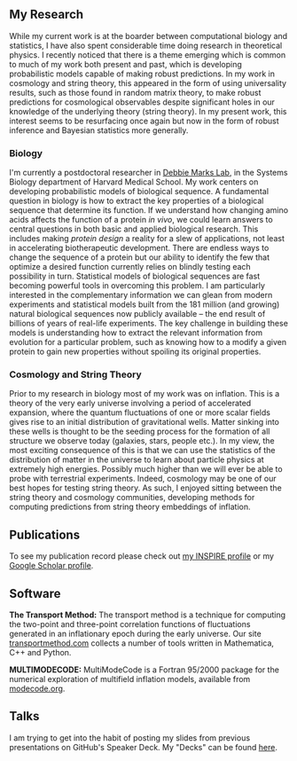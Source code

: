## My Research
While my current work is at the boarder between computational biology and statistics, I have also spent considerable time doing research in theoretical physics. I recently noticed that there is a theme emerging which is common to much of my work both present and past, which is developing probabilistic models capable of making robust predictions. In my work in cosmology and string theory, this appeared in the form of using universality results, such as those found in random matrix theory, to make robust predictions for cosmological observables despite significant holes in our knowledge of the underlying theory (string theory). In my present work, this interest seems to be resurfacing once again but now in the form of robust inference and Bayesian statistics more generally. 

### Biology
I'm currently a postdoctoral researcher in [Debbie Marks Lab](https://marks.hms.harvard.edu/), in the Systems Biology department of Harvard Medical School. My work centers on developing probabilistic models of biological sequence. A fundamental question in biology is how to extract the key properties of a biological sequence that determine its function. If we understand how changing amino acids affects the function of a protein *in vivo*, we could learn answers to central questions in both basic and applied biological research. This includes making *protein design* a reality for a slew of applications, not least in accelerating biotherapeutic development. There are endless ways to change the sequence of a protein but our ability to identify the few that optimize a desired function currently relies on blindly testing each possibility in turn. Statistical models of biological sequences are fast becoming powerful tools in overcoming this problem. I am particularly interested in the complementary information we can glean from modern experiments and statistical models built from the 181 million (and growing) natural biological sequences now publicly available – the end result of billions of years of real-life experiments. The key challenge in building these models is understanding how to extract the relevant information from evolution for a particular problem, such as knowing how to a modify a given protein to gain new properties without spoiling its original properties. 


### Cosmology and String Theory
Prior to my research in biology most of my work was on inflation. This is a theory of the very early universe involving a period of accelerated expansion, where the quantum fluctuations of one or more scalar fields gives rise to an initial distribution of gravitational wells. Matter sinking into these wells is thought to be the seeding process for the formation of all structure we observe today (galaxies, stars, people etc.). In my view, the most exciting consequence of this is that we can use the statistics of the distribution of matter in the universe to learn about particle physics at extremely high energies. Possibly much higher than we will ever be able to probe with terrestrial experiments. Indeed, cosmology may be one of our best hopes for testing string theory. As such, I enjoyed sitting between the string theory and cosmology communities, developing methods for computing predictions from string theory embeddings of inflation.

## Publications

To see my publication record please check out [my INSPIRE profile](http://inspirehep.net/author/profile/J.Frazer.1) or my [Google Scholar profile](https://scholar.google.de/citations?user=_QGoqgoAAAAJ&hl=en).

## Software

**The Transport Method:**
The transport method is a technique for computing the two-point and three-point correlation functions of fluctuations generated in an inflationary epoch during the early universe. Our site [transportmethod.com](https://transportmethod.com/) collects a number of tools written in Mathematica, C++ and Python.

**MULTIMODECODE:**
MultiModeCode is a Fortran 95/2000 package for the numerical exploration of multifield inflation models, available from [modecode.org](http://modecode.org/).

## Talks

I am trying to get into the habit of posting my slides from previous presentations on GitHub's Speaker Deck. My "Decks" can be found [here](https://speakerdeck.com/jonnygfrazer).
